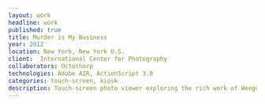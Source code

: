 ```yaml
---
layout: work
headline: work
published: true
title: Murder is My Business
year: 2012
location: New York, New York U.S.
client:  International Center for Photography
collaborators: Octothorp
technologies: Adobe AIR, ActionScript 3.0
categories: touch-screen, kiosk
description: Touch-screen photo viewer exploring the rich work of Weegee, a preeminent photo journalist
---
```

